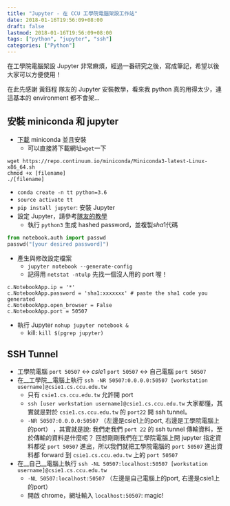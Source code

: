 ```yaml
---
title: "Jupyter - 在 CCU 工學院電腦架設工作站"
date: 2018-01-16T19:56:09+08:00
draft: false
lastmod: 2018-01-16T19:56:09+08:00
tags: ["python", "jupyter", "ssh"]
categories: ["Python"]
---
```


在工學院電腦架設 Jupyter 非常麻煩，經過一番研究之後，寫成筆記，希望以後大家可以方便使用！

在此先感謝 黃鈺程 隊友的 Jupyter 安裝教學，看來我 python 真的用得太少，連這基本的 environment 都不會架...

## 安裝 miniconda 和 jupyter

* [下載](https://conda.io/miniconda.html) miniconda 並且安裝
    * 可以直接將下載網址`wget`一下

```
wget https://repo.continuum.io/miniconda/Miniconda3-latest-Linux-x86_64.sh
chmod +x [filename]
./[filename]
```

* `conda create -n tt python=3.6`
* `source activate tt`
* `pip install jupyter`: 安裝 Jupyter 
* 設定 Jupyter，請參考[隊友的教學](https://amoshyc.github.io/blog/zai-yuan-duan-de-yun-suan-dian-nao-jia-she-jupyter.html#start-jupyter)
    * 執行 `python3` 生成 hashed password，並複製$sha1$代碼

```python
from notebook.auth import passwd
passwd("[your desired password]")
```

* 產生與修改設定檔案
    * `jupyter notebook --generate-config`
    * 記得用 `netstat -ntulp` 先找一個沒人用的 port 喔！

```
c.NotebookApp.ip = '*'
c.NotebookApp.password = 'sha1:xxxxxxx' # paste the sha1 code you generated
c.NotebookApp.open_browser = False
c.NotebookApp.port = 50507
```

* 執行 Jupyter `nohup jupyter notebook &`
    * kill: `kill $(pgrep jupyter)`

## SSH Tunnel

* 工學院電腦 `port 50507` $\leftrightarrow$ $csie1$ `port 50507` $\leftrightarrow$ 自己電腦 `port 50507`
* 在__工學院__電腦上執行 `ssh -NR 50507:0.0.0.0:50507 [workstation username]@csie1.cs.ccu.edu.tw`
    * 只有 `csie1.cs.ccu.edu.tw` 允許開 port
    * `ssh [user workstation username]@csie1.cs.ccu.edu.tw` 大家都懂，其實就是對於 `csie1.cs.ccu.edu.tw` 的 `port22` 開 ssh tunnel。
    * `-NR 50507:0.0.0.0:50507` （左邊是csie1上的port, 右邊是工學院電腦上的port） ，其實就是說: 我們走我們 `port 22` 的 ssh tunnel 傳輸資料，至於傳輸的資料是什麼呢？ 回想剛剛我們在工學院電腦上開 jupyter 指定資料都從 `port 50507` 進出，所以我們就把工學院電腦的 `port 50507` 進出資料都 forward 到 `csie1.cs.ccu.edu.tw` 上的 `port 50507`
* 在__自己__電腦上執行 `ssh -NL 50507:localhost:50507 [workstation username]@csie1.cs.ccu.edu.tw`
    * `-NL 50507:localhost:50507` （左邊是自己電腦上的port, 右邊是csie1上的port）
    * 開啟 chrome，網址輸入 `localhost:50507`: magic!
